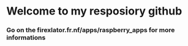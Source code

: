 # Welcome to my resposiory github
<h3>Go on the firexlator.fr.nf/apps/raspberry_apps for more informations</h3>
